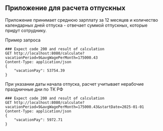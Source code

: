## Приложение для расчета отпускных
Приложение принимает среднюю зарплату за 12 месяцев и количество календарных дней отпуска - отвечает суммой отпускных, которые придут сотруднику.

Пример запроса
```http request
### Expect code 200 and result of calculation
GET http://localhost:8080/calculate?vacationPeriod=9&avgWagePerMonth=175000.43
Content-Type: application/json
{
    "vacationPay": 53754.39
}
```

При указании даты начала отпуска, расчет учитывает нерабочие праздничные дни по ТК РФ
```http request
### Expect code 200 and result of calculation
GET http://localhost:8080/calculate?vacationPeriod=9&avgWagePerMonth=175000.43&startDate=2025-01-01
Content-Type: application/json
{
    "vacationPay": 5972.71
}
```